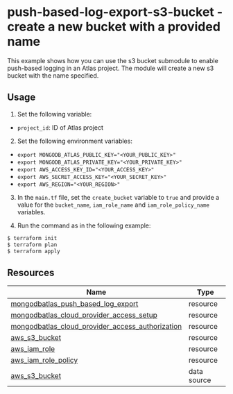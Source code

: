 # push-based-log-export-s3-bucket - create a new bucket with a provided name

This example shows how you can use the s3 bucket submodule to enable push-based logging in an Atlas project. The module will create a new s3 bucket with the name specified.


## Usage

1. Set the following variable: 

- `project_id`: ID of Atlas project

2. Set the following environment variables:

-  `export MONGODB_ATLAS_PUBLIC_KEY="<YOUR_PUBLIC_KEY>"`
-  `export MONGODB_ATLAS_PRIVATE_KEY="<YOUR_PRIVATE_KEY>"`
-  `export AWS_ACCESS_KEY_ID="<YOUR_ACCESS_KEY>"`
-  `export AWS_SECRET_ACCESS_KEY="<YOUR_SECRET_KEY>"`
-  `export AWS_REGION="<YOUR_REGION>"`

3. In the `main.tf` file, set the `create_bucket` variable to `true` and provide a value for the `bucket_name`, `iam_role_name` and `iam_role_policy_name` variables.

4. Run the command as in the following example:

```bash
$ terraform init
$ terraform plan
$ terraform apply
```

## Resources

| Name | Type |
|------|------|
| [mongodbatlas_push_based_log_export](https://registry.terraform.io/providers/mongodb/mongodbatlas/latest/docs/resources/push_based_log_export) | resource |
| [mongodbatlas_cloud_provider_access_setup](https://registry.terraform.io/providers/mongodb/mongodbatlas/latest/docs/resources/cloud_provider_access#mongodbatlas_cloud_provider_access_setup) | resource |
| [mongodbatlas_cloud_provider_access_authorization](https://registry.terraform.io/providers/mongodb/mongodbatlas/latest/docs/resources/cloud_provider_access#mongodbatlas_cloud_provider_access_authorization) | resource |
| [aws_s3_bucket](https://registry.terraform.io/providers/hashicorp/aws/latest/docs/resources/s3_bucket) | resource |
| [aws_iam_role](https://registry.terraform.io/providers/hashicorp/aws/latest/docs/resources/iam_role) | resource |
| [aws_iam_role_policy](https://registry.terraform.io/providers/hashicorp/aws/latest/docs/resources/iam_role_policy) | resource |
| [aws_s3_bucket](https://registry.terraform.io/providers/hashicorp/aws/latest/docs/data-sources/s3_bucket) | data source |
